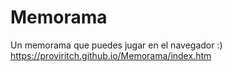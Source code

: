 # Memorama
Un memorama que puedes jugar en el navegador :)
https://proviritch.github.io/Memorama/index.htm
